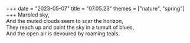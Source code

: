 +++
date = "2023-05-07"
title = "07.05.23"
themes = ["nature", "spring"]
+++
Marbled sky,  
And the muted clouds seem to scar the horizon,  
They reach up and paint the sky in a tumult of blues,  
And the open air is devoured by roaming teals.
